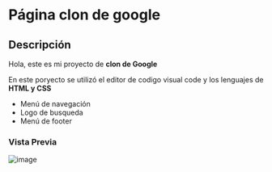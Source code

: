 # Página clon de google
## Descripción 
Hola, este es mi proyecto de **clon de Google**

En este poryecto se utilizó el editor de codigo visual code y los lenguajes de **HTML y CSS**

<ul>
  <li>Menú de navegación</li>
  <li>Logo de busqueda</li>
  <li>Menú de footer</li>
</ul>

### Vista Previa

![image](https://github.com/Ivettecmartinez/google-clon/assets/151804196/fe382cb6-b289-45ea-ba56-0a00bf09da08)





